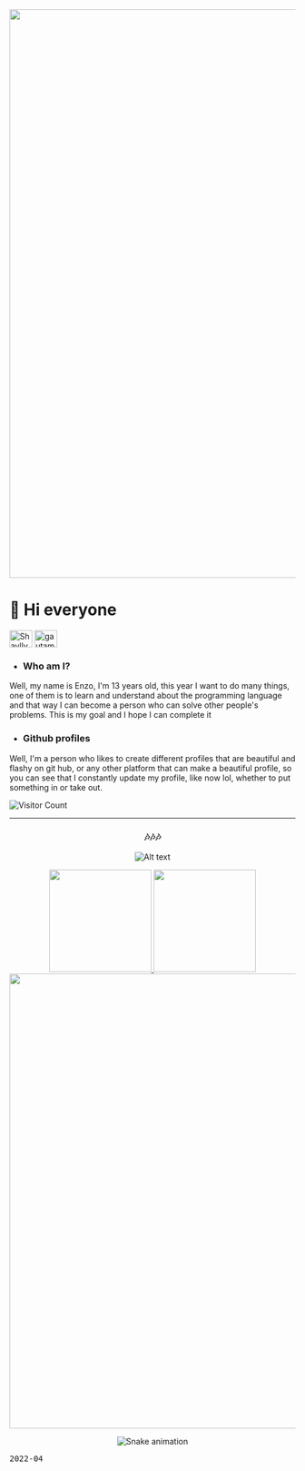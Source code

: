 <div align="center">
<img src="https://c.tenor.com/zeJ_kgvD6nMAAAAC/white-tree.gif" width="1000px" />

 </div>
 
# 👋 Hi everyone

 <p align="left">
<a href="https://dev.to/Shaylly" target="blank"><img align="center" src="https://cdn.jsdelivr.net/npm/simple-icons@3.0.1/icons/dev-dot-to.svg" alt="Shaylly" height="30" width="40" /></a>
<a href="https://twitter.com/juntpack" target="blank"><img align="center" src="https://raw.githubusercontent.com/rahuldkjain/github-profile-readme-generator/master/src/images/icons/Social/twitter.svg" alt="gautamkrishnar" height="30" width="40" /></a>
 
- ### Who am I?

Well, my name is Enzo, I'm 13 years old, this year I want to do many things, one of them is to learn and understand about the programming language and that way I can  become a person who can solve other people's problems. This is my goal and I hope I can complete it
 
 - ### Github profiles
 
Well, I'm a person who likes to create different profiles that are beautiful and flashy on git hub, or any other platform that can make a beautiful profile, so you  can see that I constantly update my profile, like now lol, whether to put something in or take out.

 ![Visitor Count](https://profile-counter.glitch.me/shaylly/count.svg)
 
 <hr>
 
  <div align="center">
  
  ### 🎶🎶🎶
  
   ![Alt text](https://spotify-recently-played-readme.vercel.app/api?user=31zwdmxomh4kyz6ykvziolculaeq)
    
 <div align="center">
  <a href="https://github.com/shaylly">
  <img height="180em" src="https://github-readme-stats.vercel.app/api?username=shaylly&show_icons=true&theme=dark&include_all_commits=true&count_private=true"/>
  <img height="180em" src="https://github-readme-stats.vercel.app/api/top-langs/?username=rafaela&layout=compact&langs_count=7&theme=dark"/>

   <img width=800 src="https://github-profile-trophy.vercel.app/?username=ryo-ma&column=8&theme=oldie&no-frame=true"/>
</a>
   
   
 </div>
 </div>
  

 
 </div>


  <div align="center">
 
  ![Snake animation](https://github.com/shaylly/shaylly/blob/output/github-contribution-grid-snake.svg)
 
 </div> 
 
 <kbd>2022-04</kbd>

 
